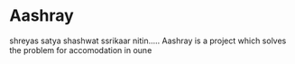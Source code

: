 # Aashray
shreyas satya shashwat ssrikaar nitin..... Aashray is a project which solves the problem for accomodation in oune
